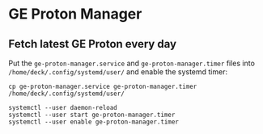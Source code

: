 # GE Proton Manager

## Fetch latest GE Proton every day

Put the `ge-proton-manager.service` and `ge-proton-manager.timer` files into `/home/deck/.config/systemd/user/` and enable the systemd timer:
```
cp ge-proton-manager.service ge-proton-manager.timer /home/deck/.config/systemd/user/

systemctl --user daemon-reload
systemctl --user start ge-proton-manager.timer
systemctl --user enable ge-proton-manager.timer
```
